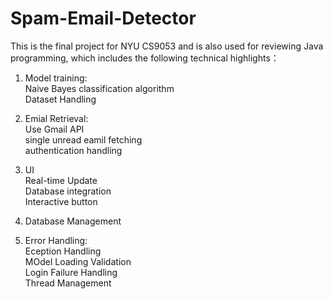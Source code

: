 # Spam-Email-Detector

This is the final project for NYU CS9053 and is also used for reviewing Java programming, which includes the following technical highlights：
1. Model training: \
   Naive Bayes classification algorithm \
   Dataset Handling 

2. Emial Retrieval: \
   Use Gmail API \
   single unread eamil fetching \
   authentication handling 

3. UI \
   Real-time Update \
   Database integration \
   Interactive button 

4. Database Management 
   
5. Error Handling: \
   Eception Handling \
   MOdel Loading Validation \
   Login Failure Handling \
   Thread Management
